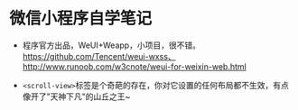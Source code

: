 # 微信小程序自学笔记

- 程序官方出品，WeUI+Weapp，小项目，很不错。https://github.com/Tencent/weui-wxss、http://www.runoob.com/w3cnote/weui-for-weixin-web.html

- `<scroll-view>`标签是个奇葩的存在，你对它设置的任何布局都不生效，有点像开了"天神下凡"的山丘之王~





